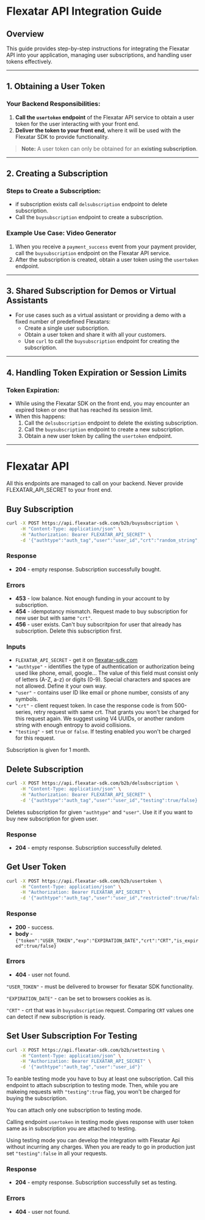 
# Flexatar API Integration Guide

## Overview

This guide provides step-by-step instructions for integrating the Flexatar API into your application, managing user subscriptions, and handling user tokens effectively.

---

## 1. Obtaining a User Token

### Your Backend Responsibilities:
1. **Call the `usertoken` endpoint** of the Flexatar API service to obtain a user token for the user interacting with your front end.
2. **Deliver the token to your front end**, where it will be used with the Flexatar SDK to provide functionality.

> **Note:** A user token can only be obtained for an **existing subscription**.

---

## 2. Creating a Subscription

### Steps to Create a Subscription:
- if subscription exists call `delsubscription` endpoint to delete subscription.
- Call the `buysubscription` endpoint to create a subscription.

### Example Use Case: Video Generator
1. When you receive a `payment_success` event from your payment provider, call the `buysubscription` endpoint on the Flexatar API service.
2. After the subscription is created, obtain a user token using the `usertoken` endpoint.

---

## 3. Shared Subscription for Demos or Virtual Assistants

- For use cases such as a virtual assistant or providing a demo with a fixed number of predefined Flexatars:
  - Create a single user subscription.
  - Obtain a user token and share it with all your customers.
  - Use `curl` to call the `buysubscription` endpoint for creating the subscription.

---

## 4. Handling Token Expiration or Session Limits

### Token Expiration:
- While using the Flexatar SDK on the front end, you may encounter an expired token or one that has reached its session limit.
- When this happens:
  1. Call the `delsubscription` endpoint to delete the existing subscription.
  2. Call the `buysubscription` endpoint to create a new subscription.
  3. Obtain a new user token by calling the `usertoken` endpoint.

---

# Flexatar API 
All this endpoints are managed to call on your backend. Never provide FLEXATAR_API_SECRET to your front end.

## Buy Subscription

```bash
curl -X POST https://api.flexatar-sdk.com/b2b/buysubscription \
     -H "Content-Type: application/json" \
     -H "Authorization: Bearer FLEXATAR_API_SECRET" \
     -d '{"authtype":"auth_tag","user":"user_id","crt":"random_string","testing":true/false}'
```
### Response
- **204** - empty response. Subscription successfully bought.
### Errors
- **453** - low balance. Not enough funding in your account to by subscription.
- **454** - idempotancy mismatch. Request made to buy subscription for new user but with same `"crt"`.
- **456** - user exists. Can't buy subscritpion for user that already has subscription. Delete this subscription first.

### Inputs
- `FLEXATAR_API_SECRET` - get it on [flexatar-sdk.com](https://flexatar-sdk.com)
- `"authtype"` - identifies the type of authentication or authorization being used like phone, email, google... The value of this field must consist only of letters (A-Z, a-z) or digits (0-9). Special characters and spaces are not allowed. Define it your own way.
- `"user"` - contains user ID like email or phone number, consists of any symbols.
- `"crt"` - client request token. In case the response code is from 500-series, retry request with same crt. That grants you won't be charged for this request again. We suggest using V4 UUIDs, or another random string with enough entropy to avoid collisions.
- `"testing"` - set `true` or `false`. If testing enabled you won't be charged for this request. 

Subscription is given for 1 month.




## Delete Subscription

```bash
curl -X POST https://api.flexatar-sdk.com/b2b/delsubscription \
     -H "Content-Type: application/json" \
     -H "Authorization: Bearer FLEXATAR_API_SECRET" \
     -d '{"authtype":"auth_tag","user":"user_id","testing":true/false}'
```

Deletes subscription for given `"authtype"` and  `"user"`. Use it if you want to buy new subscription for given user.

### Response
- **204** - empty response. Subscription successfully deleted.

## Get User Token

```bash
curl -X POST https://api.flexatar-sdk.com/b2b/usertoken \
     -H "Content-Type: application/json" \
     -H "Authorization: Bearer FLEXATAR_API_SECRET" \
     -d '{"authtype":"auth_tag","user":"user_id","restricted":true/false,"testing":true/false}'
```

### Response
- **200** - success.
- **body** - `{"token":"USER_TOKEN","exp":"EXPIRATION_DATE","crt":"CRT","is_expired":true/false}`

### Errors
- **404** - user not found.

`"USER_TOKEN"` - must be delivered to browser for flexatar SDK functionality.

`"EXPIRATION_DATE"` - can be set to browsers cookies as is.

`"CRT"` - crt that was in `buysubscription` request. Comparing `CRT` values one can detect if new subscription is ready.


## Set User Subscription For Testing

```bash
curl -X POST https://api.flexatar-sdk.com/b2b/settesting \
     -H "Content-Type: application/json" \
     -H "Authorization: Bearer FLEXATAR_API_SECRET" \
     -d '{"authtype":"auth_tag","user":"user_id"}'
```
To eanble testing mode you have to buy at least one subscription. Call this endpoint to attach subscription to testing mode. Then, while you are makeing requests with `"testing":true` flag, you won't be charged for buying the subscription.

You can attach only one subscription to testing mode.

Calling endpoint `usertoken` in testing mode gives response with user token same as in subscription you are attached to testing.

Using testing mode you can develop the integration with Flexatar Api without incurring any charges. When you are ready to go in production just set `"testing":false` in all your requests.

### Response
- **204** - empty response. Subscription successfully set as testing.

### Errors
- **404** - user not found.

